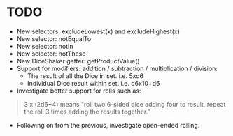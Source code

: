 # TODO

- New selectors: excludeLowest(x) and excludeHighest(x)
- New selector: notEqualTo
- New selector: notIn
- New selector: notThese
- New DiceShaker getter: getProductValue()
- Support for modifiers: addition / subtraction / multiplication / division:
  - The result of all the Dice in set. i.e. 5xd6
  - Individual Dice result within set. i.e. d6x10+d6
- Investigate better support for rolls such as: 
> 3 x (2d6+4) means "roll two 6-sided dice adding four to result, repeat the roll 3 times adding the results together."
- Following on from the previous, investigate open-ended rolling.